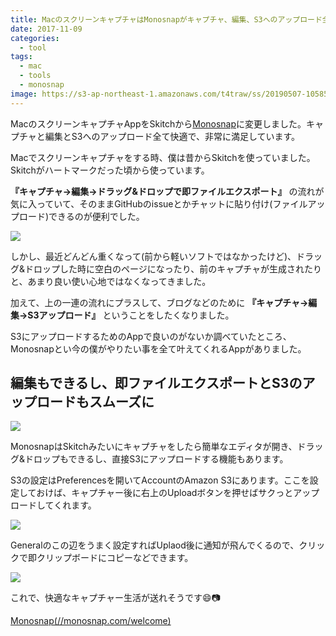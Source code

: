 ```yaml
---
title: MacのスクリーンキャプチャはMonosnapがキャプチャ、編集、S3へのアップロード全て快適で最高だったのでSkitchから乗り換え
date: 2017-11-09
categories:
  - tool
tags:
  - mac
  - tools
  - monosnap
image: https://s3-ap-northeast-1.amazonaws.com/t4traw/ss/20190507-105856.png
---
```

MacのスクリーンキャプチャAppをSkitchから[Monosnap](//monosnap.com/welcome)に変更しました。キャプチャと編集とS3へのアップロード全て快適で、非常に満足しています。

<!--more-->

Macでスクリーンキャプチャをする時、僕は昔からSkitchを使っていました。Skitchがハートマークだった頃から使っています。

**『キャプチャ→編集→ドラッグ&ドロップで即ファイルエクスポート』** の流れが気に入っていて、そのままGitHubのissueとかチャットに貼り付け(ファイルアップロード)できるのが便利でした。

![](https://s3-ap-northeast-1.amazonaws.com/t4traw/blog/kap20171109.gif)

しかし、最近どんどん重くなって(前から軽いソフトではなかったけど)、ドラッグ&ドロップした時に空白のページになったり、前のキャプチャが生成されたりと、あまり良い使い心地ではなくなってきました。

加えて、上の一連の流れにプラスして、ブログなどのために **『キャプチャ→編集→S3アップロード』** ということをしたくなりました。

S3にアップロードするためのAppで良いのがないか調べていたところ、Monosnapとい今の僕がやりたい事を全て叶えてくれるAppがありました。

## 編集もできるし、即ファイルエクスポートとS3のアップロードもスムーズに

![](https://s3-ap-northeast-1.amazonaws.com/t4traw/blog/Kapture_2017-11-09_at_11.42.42.gif)

MonosnapはSkitchみたいにキャプチャをしたら簡単なエディタが開き、ドラッグ&ドロップもできるし、直接S3にアップロードする機能もあります。

S3の設定はPreferencesを開いてAccountのAmazon S3にあります。ここを設定しておけば、キャプチャー後に右上のUploadボタンを押せばサクっとアップロードしてくれます。

![](https://s3-ap-northeast-1.amazonaws.com/t4traw/blog/2017-11-09_11-44-50.png)

Generalのこの辺をうまく設定すればUplaod後に通知が飛んでくるので、クリックで即クリップボードにコピーなどできます。

![](https://s3-ap-northeast-1.amazonaws.com/t4traw/blog/2017-11-09_11-49-02.png)

これで、快適なキャプチャー生活が送れそうです😄📷

[Monosnap(//monosnap.com/welcome)](//monosnap.com/welcome)
